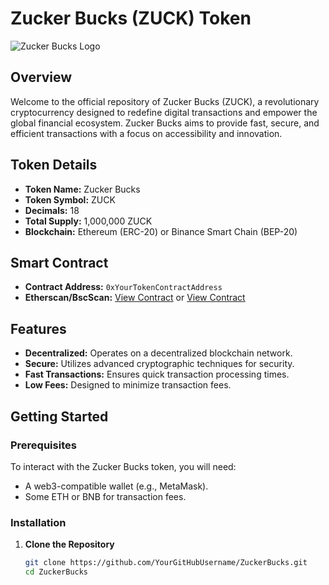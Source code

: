 # Zucker Bucks (ZUCK) Token

![Zucker Bucks Logo](path_to_your_logo_image)

## Overview

Welcome to the official repository of Zucker Bucks (ZUCK), a revolutionary cryptocurrency designed to redefine digital transactions and empower the global financial ecosystem. Zucker Bucks aims to provide fast, secure, and efficient transactions with a focus on accessibility and innovation.

## Token Details

- **Token Name:** Zucker Bucks
- **Token Symbol:** ZUCK
- **Decimals:** 18
- **Total Supply:** 1,000,000 ZUCK
- **Blockchain:** Ethereum (ERC-20) or Binance Smart Chain (BEP-20)

## Smart Contract

- **Contract Address:** `0xYourTokenContractAddress`
- **Etherscan/BscScan:** [View Contract](https://etherscan.io/address/0xYourTokenContractAddress) or [View Contract](https://bscscan.com/address/0xYourTokenContractAddress)

## Features

- **Decentralized:** Operates on a decentralized blockchain network.
- **Secure:** Utilizes advanced cryptographic techniques for security.
- **Fast Transactions:** Ensures quick transaction processing times.
- **Low Fees:** Designed to minimize transaction fees.

## Getting Started

### Prerequisites

To interact with the Zucker Bucks token, you will need:

- A web3-compatible wallet (e.g., MetaMask).
- Some ETH or BNB for transaction fees.

### Installation

1. **Clone the Repository**

   ```bash
   git clone https://github.com/YourGitHubUsername/ZuckerBucks.git
   cd ZuckerBucks
